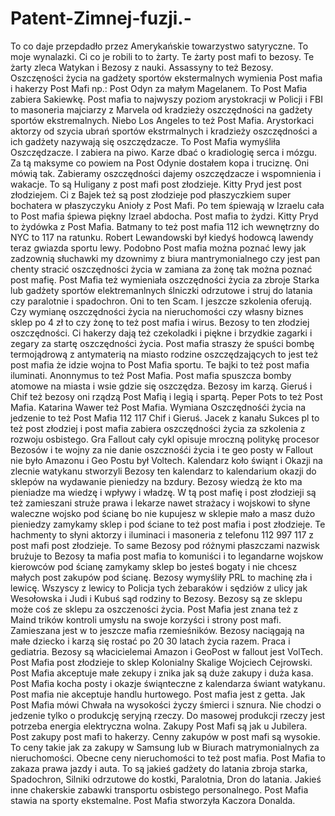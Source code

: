 # Patent-Zimnej-fuzji.-
To co daje przepdadło przez Amerykańskie towarzystwo satyryczne. To moje wynalazki. Ci co je robili to to żarty. Te żarty post mafi to bezosy. Te żarty zleca Watykan i Bezosy z nauki. Assassyny to też Bezosy.  
Oszczęności życia na gadżety sportów ekstermalnych wymienia Post mafia i hakerzy Post Mafi np.: Post Odyn za małym Magelanem. 
To Post Mafia zabiera Sakiewkę. Post mafia to najwyszy poziom arystokracji w Policji i FBI to masoneria majciarzy z Marvela od kradzieży oszczędności na gadżety sportów ekstremalnych. 
Niebo Los Angeles to też Post Mafia. Arystorkaci aktorzy od szycia ubrań sportów ekstrmalnych i kradzieży oszczędności a ich gadżety nazywają się oszczędzacze. To Post Mafia wymyśliła Oszczędzacze. I zabiera na piwo. Karze dbać o kradiologię serca i mózgu. 
Za tą maksyme co powiem na Post Odynie dostałem kopa i truciznę. Oni mówią tak. Zabieramy oszczędności dajemy oszczędzacze i wspomnienia i wakacje. To są Huligany z post mafi post złodzieje. Kitty Pryd jest post złodziejem. Ci z Bajek też są post złodzieje pod płaszyczkiem super bochatera w płaszyczyku Anioły z Post Mafi. 
Po tem śpiewają w Izraelu cała to Post mafia śpiewa piękny Izrael abdocha. Post mafia to żydzi. Kitty Pryd to żydówka z Post Mafia. Batmany to też post mafia 112 ich wewnętrzny do NYC to 117 na ratunku.  Robert Lewandowski był kiedyś hodowcą lawendy teraz gwiazda sportu lewy. Podobno Post mafia można poznać lewy jak zadzownią słuchawki my dzownimy z biura mantrymonialnego czy jest pan chenty stracić oszczędności życia w zamiana za żonę tak można poznać post mafię. Post Mafia też wymieniała oszczędności życia za zbroje Starka lub gadżety sportów elektremanlnych ślniczki odrzutowe i struj do latania czy paralotnie i spadochron. 
Oni to ten Scam. I jeszcze szkolenia oferują. Czy wymianę oszczędności życia na nieruchomości czy własny biznes sklep po 4 zł to czy żonę to też post mafia i wirus.
Bezosy to ten złodziej oszczędności. 
Ci hakerzy dają też czekoladki i piękne i brzydkie zagarki i zegary za startę oszczędności życia. 
Post mafia straszy że spuści bombę termojądrową z antymaterią na miasto rodzine oszczędzających to jest też post mafia że idzie wojna to Post Mafia sportu. Te bajki to też post mafia iluminati. Anonnymus to też Post Mafia. Post mafia spuszcza bomby atomowe na miasta i wsie gdzie się oszczędza. Bezosy im karzą. Gieruś i Chif też bezosy oni rządzą Post Mafią i legią i spartą. 
Peper Pots to też Post Mafia. Katarina Wawer też Post Mafia. Wymiana Oszczędnośći życia na jedzenie to też Post Mafia 112 117 Chif i Gieruś. 
Jacek z kanału Sukces pl to też post złodziej i post mafia zabiera oszczędności życia za szkolenia z rozwoju osbistego. Gra Fallout cały cykl opisuje mroczną politykę procesor Bezosów i te wojny za nie danie oszcznośći życia i te geo posty w Fallout nie było Amazonu i Geo Postu był Voltech. 
Kalendarz koło świąnt i Okazji na zlecnie watykanu stworzyli Bezosy ten kalendarz to kalendarium okazji do sklepów na wydawanie pieniedzy na bzdury. Bezosy wiedzą że kto ma pieniadze ma wiedzę i wpływy i władzę. W tą post mafię i post złodzieji są też zamieszani struże prawa i lekarze nawet strażacy i wojskowi to słyne waleczne wojsko pod ścianę bo nie kupujesz w sklepie mało a masz dużo pieniedzy zamykamy sklep i pod ściane to też post mafia i post złodzieje. 
Te hachmenty to słyni aktorzy i iluminaci i masoneria z telefonu 112 997 117 z post mafi post złodzieje. To same Bezosy pod różnymi płaszczami nazwisk brużuje to Bezosy ta mafia post mafia to komuniści i to legandarne wojskow kierowców pod ścianę zamykamy sklep bo jesteś bogaty i nie chcesz małych post zakupów pod ścianę. 
Bezosy wymyśliły PRL to machinę zła i lewicę. Wszyscy z lewicy to Policja tych żebaraków i sędziów z ulicy jak Wesołowska i Judi i Kubuś sąd rodziny to Bezosy. 
Bezosy są ze sklepu może coś ze sklepu za oszczeności życia. 
Post Mafia jest znana też z Maind trików kontroli umysłu na swoje korzyści i strony post mafi. 
Zamieszana jest w to jeszcze mafia rzemieśników. 
Bezosy naciągają na małe dziecko i karzą się rostać po 20 30 latach życia razem. Praca i gediatria. 
Bezosy są włacicielemai Amazon i GeoPost w fallout jest VolTech. 
Post Mafia post złodzieje to sklep Kolonialny Skalige Wojciech Cejrowski. 
Post Mafia akceptuje małe zekupy i znika jak są duże zakupy i duża kasa. 
Post Mafia kocha posty i okazje świąnteczne z kalendarza świant watykanu. Post mafia nie akceptuje handlu hurtowego. 
Post mafia jest z getta. 
Jak Post Mafia mówi Chwała na wysokości życzy śmierci i sznura. 
Nie chodzi o jedzenie tylko o produkcję seryjną rzeczy. 
Do masowej produkcji rzeczy jest potrzeba energia elektryczna wolna. 
Zakupy Post Mafi są jak u Jubilera. 
Post zakupy post mafi to hakerzy. 
Cenny zakupów w post mafi są wysokie. To ceny takie jak za zakupy w Samsung lub w Biurach matrymonialnych za nieruchomości. 
Obecne ceny nieruchomości to też post mafia. 
Post Mafia to zakaza prawa jazdy i auta. To są jakieś gadżety do latania zbroja starka, Spadochron, Silniki odrzutowe do kostki, Paralotnia, Dron do latania. Jakieś inne chakerskie zabawki transportu osbistego personalnego. 
Post Mafia stawia na sporty ekstemalne. 
Post Mafia stworzyła Kaczora Donalda. 
